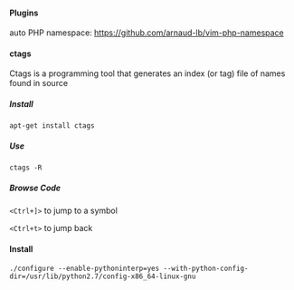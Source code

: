 #### Plugins

auto PHP namespace: https://github.com/arnaud-lb/vim-php-namespace

#### ctags

Ctags is a programming tool that generates an index (or tag) file of names found in source

##### Install
`apt-get install ctags`

##### Use
`ctags -R`

##### Browse Code
`<Ctrl+]>` to jump to a symbol

`<Ctrl+t>` to jump back

#### Install

`./configure --enable-pythoninterp=yes --with-python-config-dir=/usr/lib/python2.7/config-x86_64-linux-gnu`
